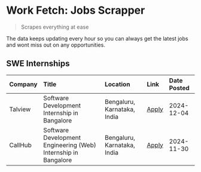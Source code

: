 # Work Fetch: Jobs Scrapper
> Scrapes everything at ease

The data keeps updating every hour so you can always get the latest jobs and wont miss out on any opportunities.

## SWE Internships
<!--START_SECTION:workfetch-->
| Company   | Title                                                          | Location                    | Link                                                                                                                                                                                                                                | Date Posted   |
|:----------|:---------------------------------------------------------------|:----------------------------|:------------------------------------------------------------------------------------------------------------------------------------------------------------------------------------------------------------------------------------|:--------------|
| Talview   | Software Development Internship in Bangalore                   | Bengaluru, Karnataka, India | [Apply](https://in.linkedin.com/jobs/view/software-development-internship-in-bangalore-at-talview-4089000537?position=3&pageNum=0&refId=%2BUc06Z7%2BvwxpHFwGQS%2FF8w%3D%3D&trackingId=IdrJz%2BNc%2B8JwLUtKH1LIgg%3D%3D)             | 2024-12-04    |
| CallHub   | Software Development Engineering (Web) Internship in Bangalore | Bengaluru, Karnataka, India | [Apply](https://in.linkedin.com/jobs/view/software-development-engineering-web-internship-in-bangalore-at-callhub-4088325113?position=2&pageNum=0&refId=%2BUc06Z7%2BvwxpHFwGQS%2FF8w%3D%3D&trackingId=s3aRKb8ZYTaAszKO5QUurQ%3D%3D) | 2024-11-30    |
<!--END_SECTION:workfetch-->
